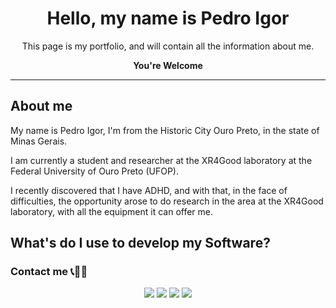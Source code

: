 <div align="center">
    <h1>Hello, my name is Pedro Igor</h1>
    <p>This page is my portfolio, and will contain all the information about me.</p>
    <p><strong>You're Welcome</strong></p>
</div>

---

<div>
    <h2>About me</h2>
    <p> My name is Pedro Igor, I'm from the Historic City Ouro Preto, in the state of Minas Gerais.</p>
    <p>I am currently a student and researcher at the XR4Good laboratory at the Federal University of Ouro Preto (UFOP).</p>
    <p>I recently discovered that I have ADHD, and with that, in the face of difficulties, the opportunity arose to do research in the area at the XR4Good laboratory, with all the equipment it can offer me.</p>
   
</div>

<div>
    <h2>What's do I use to develop my Software?</h2>
</div>

<div>
    <h3>Contact me 📞📧📱</h3>
    <div align="center">
        <a href="https://www.linkedin.com/in/pedro-igor-1b0437176/" target="_blank"><img src="https://img.shields.io/badge/-LinkedIn-%230077B5?style=for-the-badge&logo=linkedin&logoColor=white" target="_blank"></a>
        <a href="https://instagram.com/pedroigor.png/" target="_blank"><img src="https://img.shields.io/badge/-Instagram-%23E4405F?style=for-the-badge&logo=instagram&logoColor=white" target="_blank"></a>
        <a href = "mailto:pedrode13souza@gmail.com"><img src="https://img.shields.io/badge/Gmail-D14836?style=for-the-badge&logo=gmail&logoColor=white" target="_blank"></a>
        <a href = "https://github.com/pmalaquias"><img src="https://img.shields.io/badge/Follow-gray?style=for-the-badge&logo=github&logoColor=white" target="_blank"></a>
    </div>

</div>